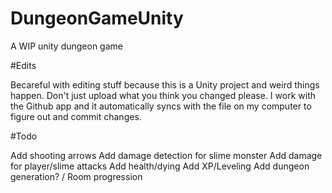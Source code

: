# DungeonGameUnity
A WIP unity dungeon game

#Edits

Becareful with editing stuff because this is a Unity project and weird things happen. Don't just upload what you think you changed please. I work with the Github app and it automatically syncs with the file on my computer to figure out and commit changes. 

#Todo

Add shooting arrows
Add damage detection for slime monster
Add damage for player/slime attacks
Add health/dying
Add XP/Leveling
Add dungeon generation? / Room progression
